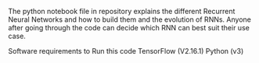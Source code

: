 The python notebook file in repository explains the different Recurrent Neural Networks and how to build them and the evolution of RNNs. Anyone after going through the code can decide which RNN can best suit their use case.

Software requirements to Run this code
TensorFlow (V2.16.1)
Python (v3)
